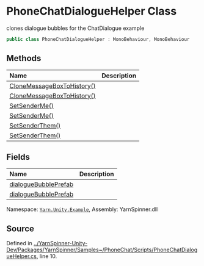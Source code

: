 # PhoneChatDialogueHelper Class

clones dialogue bubbles for the ChatDialogue example


```csharp
public class PhoneChatDialogueHelper : MonoBehaviour, MonoBehaviour
```



## Methods
|Name|Description|
|:---|:---|
|[CloneMessageBoxToHistory()](/api/csharp/yarn.unity.example/phonechatdialoguehelper.clonemessageboxtohistory.md)||
|[CloneMessageBoxToHistory()](/api/csharp/yarn.unity.example/phonechatdialoguehelper.clonemessageboxtohistory.md)||
|[SetSenderMe()](/api/csharp/yarn.unity.example/phonechatdialoguehelper.setsenderme.md)||
|[SetSenderMe()](/api/csharp/yarn.unity.example/phonechatdialoguehelper.setsenderme.md)||
|[SetSenderThem()](/api/csharp/yarn.unity.example/phonechatdialoguehelper.setsenderthem.md)||
|[SetSenderThem()](/api/csharp/yarn.unity.example/phonechatdialoguehelper.setsenderthem.md)||
## Fields
|Name|Description|
|:---|:---|
|[dialogueBubblePrefab](/api/csharp/yarn.unity.example/phonechatdialoguehelper.dialoguebubbleprefab.md)||
|[dialogueBubblePrefab](/api/csharp/yarn.unity.example/phonechatdialoguehelper.dialoguebubbleprefab.md)||
<div class="class-metadata">

Namespace: [`Yarn.Unity.Example`](/api/csharp/yarn.unity.example/README.md), Assembly: YarnSpinner.dll
</div>

## Source
Defined in [../YarnSpinner-Unity-Dev/Packages/YarnSpinner/Samples~/PhoneChat/Scripts/PhoneChatDialogueHelper.cs](https://github.com/YarnSpinnerTool/YarnSpinner-Unity//blob/develop/Samples~/PhoneChat/Scripts/PhoneChatDialogueHelper.cs#L10), line 10.

